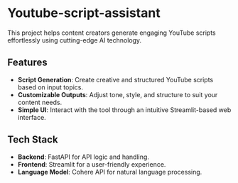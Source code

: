 # Youtube-script-assistant

This project helps content creators generate engaging YouTube scripts effortlessly using cutting-edge AI technology.  

## Features  
- **Script Generation**: Create creative and structured YouTube scripts based on input topics.  
- **Customizable Outputs**: Adjust tone, style, and structure to suit your content needs.  
- **Simple UI**: Interact with the tool through an intuitive Streamlit-based web interface.  

## Tech Stack  
- **Backend**: FastAPI for API logic and handling.  
- **Frontend**: Streamlit for a user-friendly experience.    
- **Language Model**: Cohere API for natural language processing.  
